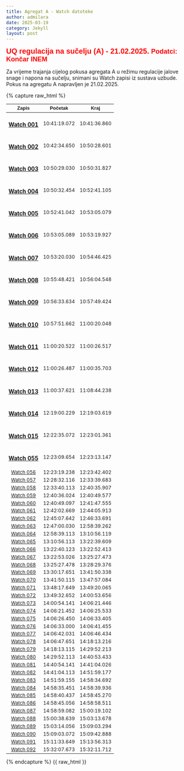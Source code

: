 ```yaml
---
title: Agregat A - Watch datoteke
author: admilara
date: 2025-03-19
category: Jekyll
layout: post
---
```

<style scoped>
table {
  font-size: 13px;
}
</style>


<span style="font-size: 20px; font-weight: bold; color: red; font-family: Helvetica; text-align: center">
    UQ regulacija na sučelju (A) - 21.02.2025.
</span>
<span style="font-size: 18px; font-weight: bold; color: red; font-family: Helvetica; text-align: center">
    Podatci: Končar INEM
</span>

Za vrijeme trajanja cijelog pokusa agregata A u režimu regulacije jalove snage i napona na sučelju,
snimani su Watch zapisi iz sustava uzbude. Pokus na agregatu A napravljen je 21.02.2025. 

{% capture raw_html %}
<table>
    <thead>
        <tr>
            <th style="text-align:center; font-family: Helvetica">Zapis</th>
            <th style="text-align:center; font-family: Helvetica">Početak</th>
            <th style="text-align:center; font-family: Helvetica">Kraj</th>
        </tr>
    </thead>
    <tbody>
        <tr>
            <td style="text-align:center"><h3 id="watch-001"><a href="{{ site.baseurl }}/watch-md-a/watch-zakuca1a-zakuca1a-001/">Watch 001</a></h3></td>
            <td style="text-align:center">10:41:19.072</td>
            <td style="text-align:center">10:41:36.860</td>
        </tr>
        <tr>
            <td style="text-align:center"><h3 id="watch-002"><a href="{{ site.baseurl }}/watch-md-a/watch-zakuca1a-zakuca1a-002/">Watch 002</a></h3></td>
            <td style="text-align:center">10:42:34.650</td>
            <td style="text-align:center">10:50:28.601</td>
        </tr>
        <tr>
            <td style="text-align:center"><h3 id="watch-003"><a href="{{ site.baseurl }}/watch-md-a/watch-zakuca1a-zakuca1a-003/">Watch 003</a></h3></td>
            <td style="text-align:center">10:50:29.030</td>
            <td style="text-align:center">10:50:31.827</td>
        </tr>
        <tr>
            <td style="text-align:center"><h3 id="watch-004"><a href="{{ site.baseurl }}/watch-md-a/watch-zakuca1a-zakuca1a-004/">Watch 004</a></h3></td>
            <td style="text-align:center">10:50:32.454</td>
            <td style="text-align:center">10:52:41.105</td>
        </tr>
        <tr>
            <td style="text-align:center"><h3 id="watch-005"><a href="{{ site.baseurl }}/watch-md-a/watch-zakuca1a-zakuca1a-005/">Watch 005</a></h3></td>
            <td style="text-align:center">10:52:41.042</td>
            <td style="text-align:center">10:53:05.079</td>
        </tr>
        <tr>
            <td style="text-align:center"><h3 id="watch-006"><a href="{{ site.baseurl }}/watch-md-a/watch-zakuca1a-zakuca1a-006/">Watch 006</a></h3></td>
            <td style="text-align:center">10:53:05.089</td>
            <td style="text-align:center">10:53:19.927</td>
        </tr>
        <tr>
            <td style="text-align:center"><h3 id="watch-007"><a href="{{ site.baseurl }}/watch-md-a/watch-zakuca1a-zakuca1a-007/">Watch 007</a></h3></td>
            <td style="text-align:center">10:53:20.030</td>
            <td style="text-align:center">10:54:46.425</td>
        </tr>
        <tr>
            <td style="text-align:center"><h3 id="watch-008"><a href="{{ site.baseurl }}/watch-md-a/watch-zakuca1a-zakuca1a-008/">Watch 008</a></h3></td>
            <td style="text-align:center">10:55:48.421</td>
            <td style="text-align:center">10:56:04.548</td>
        </tr>
        <tr>
            <td style="text-align:center"><h3 id="watch-009"><a href="{{ site.baseurl }}/watch-md-a/watch-zakuca1a-zakuca1a-009/">Watch 009</a></h3></td>
            <td style="text-align:center">10:56:33.634</td>
            <td style="text-align:center">10:57:49.424</td>
        </tr>
        <tr>
            <td style="text-align:center"><h3 id="watch-010"><a href="{{ site.baseurl }}/watch-md-a/watch-zakuca1a-zakuca1a-010/">Watch 010</a></h3></td>
            <td style="text-align:center">10:57:51.662</td>
            <td style="text-align:center">11:00:20.048</td>
        </tr>
        <tr>
            <td style="text-align:center"><h3 id="watch-011"><a href="{{ site.baseurl }}/watch-md-a/watch-zakuca1a-zakuca1a-011/">Watch 011</a></h3></td>
            <td style="text-align:center">11:00:20.522</td>
            <td style="text-align:center">11:00:26.517</td>
        </tr>
        <tr>
            <td style="text-align:center"><h3 id="watch-012"><a href="{{ site.baseurl }}/watch-md-a/watch-zakuca1a-zakuca1a-012/">Watch 012</a></h3></td>
            <td style="text-align:center">11:00:26.487</td>
            <td style="text-align:center">11:00:35.703</td>
        </tr>
        <tr>
            <td style="text-align:center"><h3 id="watch-013"><a href="{{ site.baseurl }}/watch-md-a/watch-zakuca1a-zakuca1a-013/">Watch 013</a></h3></td>
            <td style="text-align:center">11:00:37.621</td>
            <td style="text-align:center">11:08:44.238</td>
        </tr>
        <tr>
            <td style="text-align:center"><h3 id="watch-014"><a href="{{ site.baseurl }}/watch-md-a/watch-zakuca1a-zakuca1a-014/">Watch 014</a></h3></td>
            <td style="text-align:center">12:19:00.229</td>
            <td style="text-align:center">12:19:03.619</td>
        </tr>
        <tr>
            <td style="text-align:center"><h3 id="watch-015"><a href="{{ site.baseurl }}/watch-md-a/watch-zakuca1a-zakuca1a-015/">Watch 015</a></h3></td>
            <td style="text-align:center">12:22:35.072</td>
            <td style="text-align:center">12:23:01.361</td>
        </tr>
        <tr>
            <td style="text-align:center"><h3 id="watch-055"><a href="{{ site.baseurl }}/watch-md-a/watch-zakuca1a-zakuca1a-055/">Watch 055</a></td>
            <td style="text-align:center">12:23:09.654</td>
            <td style="text-align:center">12:23:13.147</td>
        </tr>
        <tr>
            <td style="text-align:center"><a href="{{ site.baseurl }}/watch-md-a/watch-zakuca1a-zakuca1a-056/">Watch 056</a></td>
            <td style="text-align:center">12:23:19.238</td>
            <td style="text-align:center">12:23:42.402</td>
        </tr>
        <tr>
            <td style="text-align:center"><a href="{{ site.baseurl }}/watch-md-a/watch-zakuca1a-zakuca1a-057/">Watch 057</a></td>
            <td style="text-align:center">12:28:32.116</td>
            <td style="text-align:center">12:33:39.683</td>
        </tr>
        <tr>
            <td style="text-align:center"><a href="{{ site.baseurl }}/watch-md-a/watch-zakuca1a-zakuca1a-058/">Watch 058</a></td>
            <td style="text-align:center">12:33:40.113</td>
            <td style="text-align:center">12:40:35.907</td>
        </tr>
        <tr>
            <td style="text-align:center"><a href="{{ site.baseurl }}/watch-md-a/watch-zakuca1a-zakuca1a-059/">Watch 059</a></td>
            <td style="text-align:center">12:40:36.024</td>
            <td style="text-align:center">12:40:49.577</td>
        </tr>
        <tr>
            <td style="text-align:center"><a href="{{ site.baseurl }}/watch-md-a/watch-zakuca1a-zakuca1a-060/">Watch 060</a></td>
            <td style="text-align:center">12:40:49.097</td>
            <td style="text-align:center">12:41:47.555</td>
        </tr>
        <tr>
            <td style="text-align:center"><a href="{{ site.baseurl }}/watch-md-a/watch-zakuca1a-zakuca1a-061/">Watch 061</a></td>
            <td style="text-align:center">12:42:02.669</td>
            <td style="text-align:center">12:44:05.913</td>
        </tr>
        <tr>
            <td style="text-align:center"><a href="{{ site.baseurl }}/watch-md-a/watch-zakuca1a-zakuca1a-062/">Watch 062</a></td>
            <td style="text-align:center">12:45:07.642</td>
            <td style="text-align:center">12:46:33.691</td>
        </tr> 
        <tr>
            <td style="text-align:center"><a href="{{ site.baseurl }}/watch-md-a/watch-zakuca1a-zakuca1a-063/">Watch 063</a></td>
            <td style="text-align:center">12:47:00.030</td>
            <td style="text-align:center">12:58:39.262</td>
        </tr>
        <tr>
            <td style="text-align:center"><a href="{{ site.baseurl }}/watch-md-a/watch-zakuca1a-zakuca1a-064/">Watch 064</a></td>
            <td style="text-align:center">12:58:39.113</td>
            <td style="text-align:center">13:10:56.119</td>
        </tr>
        <tr>
            <td style="text-align:center"><a href="{{ site.baseurl }}/watch-md-a/watch-zakuca1a-zakuca1a-065/">Watch 065</a></td>
            <td style="text-align:center">13:10:56.113</td>
            <td style="text-align:center">13:22:39.609</td>
        </tr>
        <tr>
            <td style="text-align:center"><a href="{{ site.baseurl }}/watch-md-a/watch-zakuca1a-zakuca1a-066/">Watch 066</a></td>
            <td style="text-align:center">13:22:40.123</td>
            <td style="text-align:center">13:22:52.413</td>
        </tr> 
        <tr>
            <td style="text-align:center"><a href="{{ site.baseurl }}/watch-md-a/watch-zakuca1a-zakuca1a-067/">Watch 067</a></td>
            <td style="text-align:center">13:22:53.026</td>
            <td style="text-align:center">13:25:27.473</td>
        </tr>
        <tr>
            <td style="text-align:center"><a href="{{ site.baseurl }}/watch-md-a/watch-zakuca1a-zakuca1a-068/">Watch 068</a></td>
            <td style="text-align:center">13:25:27.478</td>
            <td style="text-align:center">13:28:29.376</td>
        </tr>
        <tr>
            <td style="text-align:center"><a href="{{ site.baseurl }}/watch-md-a/watch-zakuca1a-zakuca1a-069/">Watch 069</a></td>
            <td style="text-align:center">13:30:17.651</td>
            <td style="text-align:center">13:41:50.338</td>
        </tr>
        <tr>
            <td style="text-align:center"><a href="{{ site.baseurl }}/watch-md-a/watch-zakuca1a-zakuca1a-070/">Watch 070</a></td>
            <td style="text-align:center">13:41:50.115</td>
            <td style="text-align:center">13:47:57.084</td>
        </tr>
        <tr>
            <td style="text-align:center"><a href="{{ site.baseurl }}/watch-md-a/watch-zakuca1a-zakuca1a-071/">Watch 071</a></td>
            <td style="text-align:center">13:48:17.649</td>
            <td style="text-align:center">13:49:20.065</td>
        </tr>
        <tr>
            <td style="text-align:center"><a href="{{ site.baseurl }}/watch-md-a/watch-zakuca1a-zakuca1a-072/">Watch 072</a></td>
            <td style="text-align:center">13:49:32.652</td>
            <td style="text-align:center">14:00:53.656</td>
        </tr>
        <tr>
            <td style="text-align:center"><a href="{{ site.baseurl }}/watch-md-a/watch-zakuca1a-zakuca1a-073/">Watch 073</a></td>
            <td style="text-align:center">14:00:54.141</td>
            <td style="text-align:center">14:06:21.446</td>
        </tr>
        <tr>
            <td style="text-align:center"><a href="{{ site.baseurl }}/watch-md-a/watch-zakuca1a-zakuca1a-074/">Watch 074</a></td>
            <td style="text-align:center">14:06:21.452</td>
            <td style="text-align:center">14:06:25.533</td>
        </tr> 
        <tr>
            <td style="text-align:center"><a href="{{ site.baseurl }}/watch-md-a/watch-zakuca1a-zakuca1a-075/">Watch 075</a></td>
            <td style="text-align:center">14:06:26.450</td>
            <td style="text-align:center">14:06:33.405</td>
        </tr>
        <tr>
            <td style="text-align:center"><a href="{{ site.baseurl }}/watch-md-a/watch-zakuca1a-zakuca1a-076/">Watch 076</a></td>
            <td style="text-align:center">14:06:33.000</td>
            <td style="text-align:center">14:06:41.455</td>
        </tr>
        <tr>
            <td style="text-align:center"><a href="{{ site.baseurl }}/watch-md-a/watch-zakuca1a-zakuca1a-077/">Watch 077</a></td>
            <td style="text-align:center">14:06:42.031</td>
            <td style="text-align:center">14:06:46.434</td>
        </tr>
        <tr>
            <td style="text-align:center"><a href="{{ site.baseurl }}/watch-md-a/watch-zakuca1a-zakuca1a-078/">Watch 078</a></td>
            <td style="text-align:center">14:06:47.651</td>
            <td style="text-align:center">14:18:13.216</td>
        </tr>
        <tr>
            <td style="text-align:center"><a href="{{ site.baseurl }}/watch-md-a/watch-zakuca1a-zakuca1a-079/">Watch 079</a></td>
            <td style="text-align:center">14:18:13.115</td>
            <td style="text-align:center">14:29:52.213</td>
        </tr>
        <tr>
            <td style="text-align:center"><a href="{{ site.baseurl }}/watch-md-a/watch-zakuca1a-zakuca1a-080/">Watch 080</a></td>
            <td style="text-align:center">14:29:52.113</td>
            <td style="text-align:center">14:40:53.433</td>
        </tr>
        <tr>
            <td style="text-align:center"><a href="{{ site.baseurl }}/watch-md-a/watch-zakuca1a-zakuca1a-081/">Watch 081</a></td>
            <td style="text-align:center">14:40:54.141</td>
            <td style="text-align:center">14:41:04.026</td>
        </tr>
        <tr>
            <td style="text-align:center"><a href="{{ site.baseurl }}/watch-md-a/watch-zakuca1a-zakuca1a-082/">Watch 082</a></td>
            <td style="text-align:center">14:41:04.113</td>
            <td style="text-align:center">14:51:59.177</td>
        </tr> 
        <tr>
            <td style="text-align:center"><a href="{{ site.baseurl }}/watch-md-a/watch-zakuca1a-zakuca1a-083/">Watch 083</a></td>
            <td style="text-align:center">14:51:59.155</td>
            <td style="text-align:center">14:58:34.692</td>
        </tr>
        <tr>
            <td style="text-align:center"><a href="{{ site.baseurl }}/watch-md-a/watch-zakuca1a-zakuca1a-084/">Watch 084</a></td>
            <td style="text-align:center">14:58:35.451</td>
            <td style="text-align:center">14:58:39.936</td>
        </tr>
        <tr>
            <td style="text-align:center"><a href="{{ site.baseurl }}/watch-md-a/watch-zakuca1a-zakuca1a-085/">Watch 085</a></td>
            <td style="text-align:center">14:58:40.437</td>
            <td style="text-align:center">14:58:45.270</td>
        </tr>
        <tr>
            <td style="text-align:center"><a href="{{ site.baseurl }}/watch-md-a/watch-zakuca1a-zakuca1a-086/">Watch 086</a></td>
            <td style="text-align:center">14:58:45.056</td>
            <td style="text-align:center">14:58:58.511</td>
        </tr>
        <tr>
            <td style="text-align:center"><a href="{{ site.baseurl }}/watch-md-a/watch-zakuca1a-zakuca1a-087/">Watch 087</a></td>
            <td style="text-align:center">14:58:59.082</td>
            <td style="text-align:center">15:00:19.102</td>
        </tr>
        <tr>
            <td style="text-align:center"><a href="{{ site.baseurl }}/watch-md-a/watch-zakuca1a-zakuca1a-088/">Watch 088</a></td>
            <td style="text-align:center">15:00:38.639</td>
            <td style="text-align:center">15:03:13.678</td>
        </tr>
        <tr>
            <td style="text-align:center"><a href="{{ site.baseurl }}/watch-md-a/watch-zakuca1a-zakuca1a-089/">Watch 089</a></td>
            <td style="text-align:center">15:03:14.056</td>
            <td style="text-align:center">15:09:03.294</td>
        </tr>
        <tr>
            <td style="text-align:center"><a href="{{ site.baseurl }}/watch-md-a/watch-zakuca1a-zakuca1a-090/">Watch 090</a></td>
            <td style="text-align:center">15:09:03.072</td>
            <td style="text-align:center">15:09:42.888</td>
        </tr>                          
        <tr>
            <td style="text-align:center"><a href="{{ site.baseurl }}/watch-md-a/watch-zakuca1a-zakuca1a-091/">Watch 091</a></td>
            <td style="text-align:center">15:11:33.649</td>
            <td style="text-align:center">15:13:56.313</td>
        </tr>
        <tr>
            <td style="text-align:center"><a href="{{ site.baseurl }}/watch-md-a/watch-zakuca1a-zakuca1a-092/">Watch 092</a></td>
            <td style="text-align:center">15:32:07.673</td>
            <td style="text-align:center">15:32:11.712</td>
        </tr>                                 
    </tbody>
</table>
{% endcapture %}
{{ raw_html }}